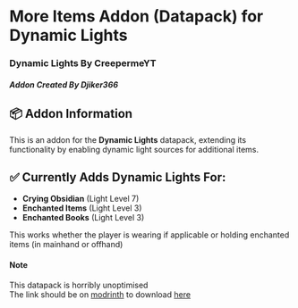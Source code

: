 # More Items Addon (Datapack) for Dynamic Lights

### Dynamic Lights By CreepermeYT  
##### Addon Created By Djiker366

## 📦 Addon Information  
This is an addon for the **Dynamic Lights** datapack, extending its functionality by enabling dynamic light sources for additional items.

## ✅ Currently Adds Dynamic Lights For:
- **Crying Obsidian** (Light Level 7)  
- **Enchanted Items** (Light Level 3)  
- **Enchanted Books** (Light Level 3)

This works whether the player is wearing if applicable or holding enchanted items (in mainhand or offhand)

#### Note
This datapack is horribly unoptimised <br>
The link should be on [modrinth](https://modrinth.com/) to download [here](https://modrinth.com/datapack/more-items-dynamic-lights/s)
